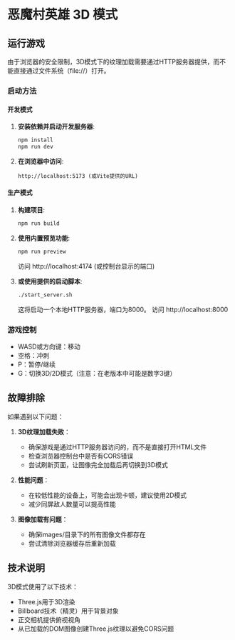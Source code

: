 # 恶魔村英雄 3D 模式

## 运行游戏

由于浏览器的安全限制，3D模式下的纹理加载需要通过HTTP服务器提供，而不能直接通过文件系统（file://）打开。

### 启动方法

#### 开发模式

1. **安装依赖并启动开发服务器**:

    ```bash
    npm install
    npm run dev
    ```

2. **在浏览器中访问**:

    ```
    http://localhost:5173 (或Vite提供的URL)
    ```

#### 生产模式

1. **构建项目**:

    ```bash
    npm run build
    ```

2. **使用内置预览功能**:

    ```bash
    npm run preview
    ```

    访问 http://localhost:4174 (或控制台显示的端口)

3. **或使用提供的启动脚本**:

    ```bash
    ./start_server.sh
    ```

    这将启动一个本地HTTP服务器，端口为8000。
    访问 http://localhost:8000

### 游戏控制

- WASD或方向键：移动
- 空格：冲刺
- P：暂停/继续
- G：切换3D/2D模式（注意：在老版本中可能是数字3键）

## 故障排除

如果遇到以下问题：

1. **3D纹理加载失败**：

    - 确保游戏是通过HTTP服务器访问的，而不是直接打开HTML文件
    - 检查浏览器控制台中是否有CORS错误
    - 尝试刷新页面，让图像完全加载后再切换到3D模式

2. **性能问题**：

    - 在较低性能的设备上，可能会出现卡顿，建议使用2D模式
    - 减少同屏敌人数量可以提高性能

3. **图像加载有问题**：
    - 确保images/目录下的所有图像文件都存在
    - 尝试清除浏览器缓存后重新加载

## 技术说明

3D模式使用了以下技术：

- Three.js用于3D渲染
- Billboard技术（精灵）用于背景对象
- 正交相机提供俯视视角
- 从已加载的DOM图像创建Three.js纹理以避免CORS问题
